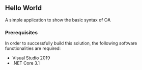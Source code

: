 ## Hello World
A simple application to show the basic syntax of C#.

### Prerequisites
In order to successfully build this solution, the following software functionalities are required:
* Visual Studio 2019
* .NET Core 3.1
